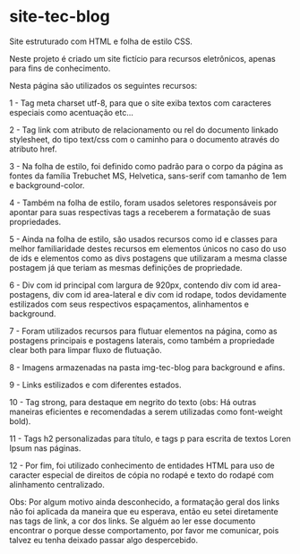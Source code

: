 # site-tec-blog

Site estruturado com HTML e folha de estilo CSS.

Neste projeto é criado um site fictício para recursos eletrônicos, apenas para fins de conhecimento.

Nesta página são utilizados os seguintes recursos:

1 - Tag meta charset utf-8, para que o site exiba textos com caracteres especiais como acentuação etc... 

2 - Tag link com atributo de relacionamento ou rel do documento linkado stylesheet, do tipo text/css com o caminho para o documento através do atributo href. 

3 - Na folha de estilo, foi definido como padrão para o corpo da página as fontes da família Trebuchet MS, Helvetica, sans-serif com tamanho de 1em e background-color.

4 - Também na folha de estilo, foram usados seletores responsáveis por apontar para suas respectivas tags a receberem a formatação de suas propriedades.

5 - Ainda na folha de estilo, são usados recursos como id e classes para melhor familiaridade destes recursos em elementos únicos no caso do uso de ids e elementos como as divs postagens que utilizaram a mesma classe postagem já que teriam as mesmas definições de propriedade.

6 - Div com id principal com largura de 920px, contendo div com id area-postagens, div com id area-lateral e div com id rodape, todos devidamente estilizados com seus respectivos espaçamentos, alinhamentos e background.

7 - Foram utilizados recursos para flutuar elementos na página, como as postagens principais e postagens laterais, como também a propriedade clear both para limpar fluxo de flutuação.

8 - Imagens armazenadas na pasta img-tec-blog para background e afins. 

9 - Links estilizados e com diferentes estados.

10 - Tag strong, para destaque em negrito do texto (obs: Há outras maneiras eficientes e recomendadas a serem utilizadas como font-weight bold).

11 - Tags h2 personalizadas para título, e tags p para escrita de textos Loren Ipsum nas páginas. 

12 - Por fim, foi utilizado conhecimento de entidades HTML para uso de caracter especial de direitos de cópia no rodapé e texto do rodapé com alinhamento centralizado.

Obs: Por algum motivo ainda desconhecido, a formatação geral dos links não foi aplicada da maneira que eu esperava, então eu setei diretamente nas tags de link, a cor dos links. Se alguém ao ler esse documento encontrar o porque desse comportamento, por favor me comunicar, pois talvez eu tenha deixado passar algo despercebido.
